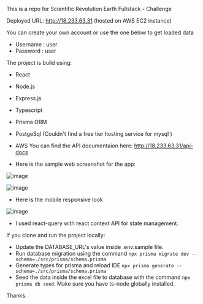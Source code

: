 This is a repo for Scientific Revolution Earth Fullstack - Challenge

Deployed URL: http://18.233.63.31 (hosted on AWS EC2 instance)

You can create your own account or use the one below to get loaded data
- Username : user
- Password : user

The project is build using:
- React
- Node.js
- Express.js
- Typescript
- Prisma ORM
- PostgeSql (Couldn't find a free tier hosting service for mysql )
- AWS
You can find the API documentaion here: http://18.233.63.31/api-docs

- Here is the sample web screenshot for the app:

![image](https://user-images.githubusercontent.com/56218443/216784810-85b3be0b-a385-45bd-ae55-e6262ff689b2.png)

![image](https://user-images.githubusercontent.com/56218443/216784829-7cb8aaaa-e2f9-44fe-9cd9-9b62d7331cef.png)

- Here is the mobile responsive look

![image](https://user-images.githubusercontent.com/56218443/216784928-f0dba681-901c-4850-b9e4-f45ba742c4cf.png)

- I used react-query with react context API for state management.

If you clone and run the project locally:
- Update the DATABASE_URL's value inside .env.sample file. 
- Run database migration using the command ```npx prisma migrate dev --schema=./src/prisma/schema.prisma```
- Generate types for prisma and reload IDE ```npx prisma generate --schema=./src/prisma/schema.prisma```
- Seed the data inside the excel file to database with the command ```npx prisma db seed```. Make sure you have ts-node globally installed.

Thanks.
